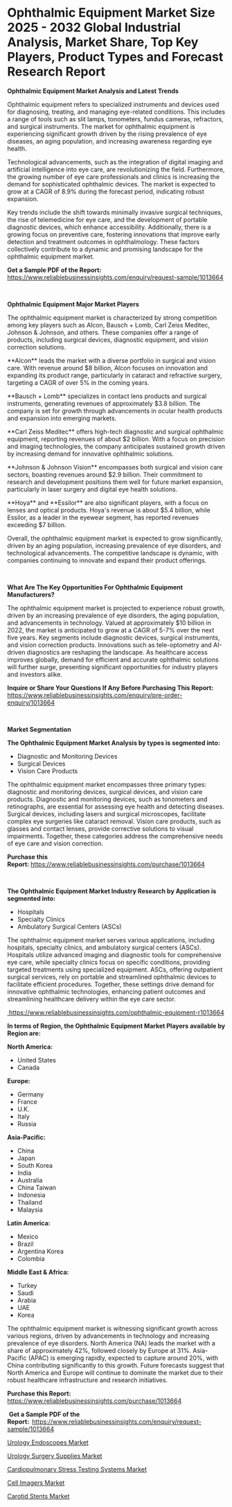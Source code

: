 <p><h1>Ophthalmic Equipment Market Size 2025 - 2032 Global Industrial Analysis, Market Share, Top Key Players, Product Types and Forecast Research Report</h1></p><p><strong>Ophthalmic Equipment Market Analysis and Latest Trends</strong></p>
<p><p>Ophthalmic equipment refers to specialized instruments and devices used for diagnosing, treating, and managing eye-related conditions. This includes a range of tools such as slit lamps, tonometers, fundus cameras, refractors, and surgical instruments. The market for ophthalmic equipment is experiencing significant growth driven by the rising prevalence of eye diseases, an aging population, and increasing awareness regarding eye health.</p><p>Technological advancements, such as the integration of digital imaging and artificial intelligence into eye care, are revolutionizing the field. Furthermore, the growing number of eye care professionals and clinics is increasing the demand for sophisticated ophthalmic devices. The market is expected to grow at a CAGR of 8.9% during the forecast period, indicating robust expansion.</p><p>Key trends include the shift towards minimally invasive surgical techniques, the rise of telemedicine for eye care, and the development of portable diagnostic devices, which enhance accessibility. Additionally, there is a growing focus on preventive care, fostering innovations that improve early detection and treatment outcomes in ophthalmology. These factors collectively contribute to a dynamic and promising landscape for the ophthalmic equipment market.</p></p>
<p><strong>Get a Sample PDF of the Report:&nbsp;</strong> <a href="https://www.reliablebusinessinsights.com/enquiry/request-sample/1013664?utm_campaign=57&utm_medium=2&utm_source=Github&utm_content=ia&utm_term=04032025&utm_id=ophthalmic-equipment">https://www.reliablebusinessinsights.com/enquiry/request-sample/1013664</a></p>
<p>&nbsp;</p>
<p><strong>Ophthalmic Equipment Major Market Players</strong></p>
<p><p>The ophthalmic equipment market is characterized by strong competition among key players such as Alcon, Bausch + Lomb, Carl Zeiss Meditec, Johnson & Johnson, and others. These companies offer a range of products, including surgical devices, diagnostic equipment, and vision correction solutions.</p><p>**Alcon** leads the market with a diverse portfolio in surgical and vision care. With revenue around $8 billion, Alcon focuses on innovation and expanding its product range, particularly in cataract and refractive surgery, targeting a CAGR of over 5% in the coming years.</p><p>**Bausch + Lomb** specializes in contact lens products and surgical instruments, generating revenues of approximately $3.8 billion. The company is set for growth through advancements in ocular health products and expansion into emerging markets.</p><p>**Carl Zeiss Meditec** offers high-tech diagnostic and surgical ophthalmic equipment, reporting revenues of about $2 billion. With a focus on precision and imaging technologies, the company anticipates sustained growth driven by increasing demand for innovative ophthalmic solutions.</p><p>**Johnson & Johnson Vision** encompasses both surgical and vision care sectors, boasting revenues around $2.9 billion. Their commitment to research and development positions them well for future market expansion, particularly in laser surgery and digital eye health solutions.</p><p>**Hoya** and **Essilor** are also significant players, with a focus on lenses and optical products. Hoya's revenue is about $5.4 billion, while Essilor, as a leader in the eyewear segment, has reported revenues exceeding $7 billion. </p><p>Overall, the ophthalmic equipment market is expected to grow significantly, driven by an aging population, increasing prevalence of eye disorders, and technological advancements. The competitive landscape is dynamic, with companies continuing to innovate and expand their product offerings.</p></p>
<p>&nbsp;</p>
<p><strong>What Are The Key Opportunities For Ophthalmic Equipment Manufacturers?</strong></p>
<p><p>The ophthalmic equipment market is projected to experience robust growth, driven by an increasing prevalence of eye disorders, the aging population, and advancements in technology. Valued at approximately $10 billion in 2022, the market is anticipated to grow at a CAGR of 5-7% over the next five years. Key segments include diagnostic devices, surgical instruments, and vision correction products. Innovations such as tele-optometry and AI-driven diagnostics are reshaping the landscape. As healthcare access improves globally, demand for efficient and accurate ophthalmic solutions will further surge, presenting significant opportunities for industry players and investors alike.</p></p>
<p><strong>Inquire or Share Your Questions If Any Before Purchasing This Report:</strong> <a href="https://www.reliablebusinessinsights.com/enquiry/pre-order-enquiry/1013664?utm_campaign=57&utm_medium=2&utm_source=Github&utm_content=ia&utm_term=04032025&utm_id=ophthalmic-equipment">https://www.reliablebusinessinsights.com/enquiry/pre-order-enquiry/1013664</a></p>
<p>&nbsp;</p>
<p><strong>Market Segmentation</strong></p>
<p><strong>The Ophthalmic Equipment Market Analysis by types is segmented into:</strong></p>
<p><ul><li>Diagnostic and Monitoring Devices</li><li>Surgical Devices</li><li>Vision Care Products</li></ul></p>
<p><p>The ophthalmic equipment market encompasses three primary types: diagnostic and monitoring devices, surgical devices, and vision care products. Diagnostic and monitoring devices, such as tonometers and retinographs, are essential for assessing eye health and detecting diseases. Surgical devices, including lasers and surgical microscopes, facilitate complex eye surgeries like cataract removal. Vision care products, such as glasses and contact lenses, provide corrective solutions to visual impairments. Together, these categories address the comprehensive needs of eye care and vision correction.</p></p>
<p><strong>Purchase this Report:&nbsp;</strong><a href="https://www.reliablebusinessinsights.com/purchase/1013664?utm_campaign=57&utm_medium=2&utm_source=Github&utm_content=ia&utm_term=04032025&utm_id=ophthalmic-equipment">https://www.reliablebusinessinsights.com/purchase/1013664</a></p>
<p>&nbsp;</p>
<p><strong>The Ophthalmic Equipment Market Industry Research by Application is segmented into:</strong></p>
<p><ul><li>Hospitals</li><li>Specialty Clinics</li><li>Ambulatory Surgical Centers (ASCs)</li></ul></p>
<p><p>The ophthalmic equipment market serves various applications, including hospitals, specialty clinics, and ambulatory surgical centers (ASCs). Hospitals utilize advanced imaging and diagnostic tools for comprehensive eye care, while specialty clinics focus on specific conditions, providing targeted treatments using specialized equipment. ASCs, offering outpatient surgical services, rely on portable and streamlined ophthalmic devices to facilitate efficient procedures. Together, these settings drive demand for innovative ophthalmic technologies, enhancing patient outcomes and streamlining healthcare delivery within the eye care sector.</p></p>
<p><a href="https://www.reliablebusinessinsights.com/ophthalmic-equipment-r1013664?utm_campaign=57&utm_medium=2&utm_source=Github&utm_content=ia&utm_term=04032025&utm_id=ophthalmic-equipment">&nbsp;https://www.reliablebusinessinsights.com/ophthalmic-equipment-r1013664</a></p>
<p><strong>In terms of Region, the Ophthalmic Equipment Market Players available by Region are:</strong></p>
<p>
    <p> <strong> North America: </strong>
        <ul>
            <li>United States</li>
            <li>Canada</li>
        </ul>
        </p> 
    <p> <strong> Europe: </strong>
        <ul>
            <li>Germany</li>
            <li>France</li>
            <li>U.K.</li>
            <li>Italy</li>
            <li>Russia</li>
        </ul>
        </p> 
    <p> <strong> Asia-Pacific: </strong>
        <ul>
            <li>China</li>
            <li>Japan</li>
            <li>South Korea</li>
            <li>India</li>
            <li>Australia</li>
            <li>China Taiwan</li>
            <li>Indonesia</li>
            <li>Thailand</li>
            <li>Malaysia</li>
        </ul>
        </p> 
    <p> <strong> Latin America: </strong>
        <ul>
            <li>Mexico</li>
            <li>Brazil</li>
            <li>Argentina Korea</li>
            <li>Colombia</li>
        </ul>
        </p> 
    <p> <strong> Middle East & Africa: </strong>
        <ul>
            <li>Turkey</li>
            <li>Saudi</li>
            <li>Arabia</li>
            <li>UAE</li>
            <li>Korea</li>
        </ul>
    </p>
    </p>
<p><p>The ophthalmic equipment market is witnessing significant growth across various regions, driven by advancements in technology and increasing prevalence of eye disorders. North America (NA) leads the market with a share of approximately 42%, followed closely by Europe at 31%. Asia-Pacific (APAC) is emerging rapidly, expected to capture around 20%, with China contributing significantly to this growth. Future forecasts suggest that North America and Europe will continue to dominate the market due to their robust healthcare infrastructure and research initiatives.</p></p>
<p><strong>Purchase this Report: </strong><a href="https://www.reliablebusinessinsights.com/purchase/1013664?utm_campaign=57&utm_medium=2&utm_source=Github&utm_content=ia&utm_term=04032025&utm_id=ophthalmic-equipment">https://www.reliablebusinessinsights.com/purchase/1013664</a></p>
<p>&nbsp;<strong>Get a Sample PDF of the Report:&nbsp;&nbsp;</strong><a href="https://www.reliablebusinessinsights.com/enquiry/request-sample/1013664?utm_campaign=57&utm_medium=2&utm_source=Github&utm_content=ia&utm_term=04032025&utm_id=ophthalmic-equipment">https://www.reliablebusinessinsights.com/enquiry/request-sample/1013664</a></p>
<p><strong></strong></p>
<p><p><a href="https://github.com/gasikcalbos8/Market-Research-Report-List-1/blob/main/urology-endoscopes-market.md?utm_campaign=57&utm_medium=2&utm_source=Github&utm_content=ia&utm_term=04032025&utm_id=ophthalmic-equipment">Urology Endoscopes Market</a></p><p><a href="https://github.com/dringmurza6r/Market-Research-Report-List-1/blob/main/urology-surgery-supplies-market.md?utm_campaign=57&utm_medium=2&utm_source=Github&utm_content=ia&utm_term=04032025&utm_id=ophthalmic-equipment">Urology Surgery Supplies Market</a></p><p><a href="https://github.com/dayaanapis5/Market-Research-Report-List-1/blob/main/cardiopulmonary-stress-testing-systems-market.md?utm_campaign=57&utm_medium=2&utm_source=Github&utm_content=ia&utm_term=04032025&utm_id=ophthalmic-equipment">Cardiopulmonary Stress Testing Systems Market</a></p><p><a href="https://github.com/vaduzunny/Market-Research-Report-List-1/blob/main/cell-imagers-market.md?utm_campaign=57&utm_medium=2&utm_source=Github&utm_content=ia&utm_term=04032025&utm_id=ophthalmic-equipment">Cell Imagers Market</a></p><p><a href="https://github.com/ubavicachida/Market-Research-Report-List-1/blob/main/carotid-stents-market.md?utm_campaign=57&utm_medium=2&utm_source=Github&utm_content=ia&utm_term=04032025&utm_id=ophthalmic-equipment">Carotid Stents Market</a></p></p>